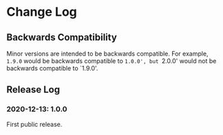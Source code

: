 # Change Log

## Backwards Compatibility

Minor versions are intended to be backwards compatible. For example, `1.9.0` would be backwards compatible to `1.0.0', but `2.0.0' would not be backwards compatible to `1.9.0'.

## Release Log

### 2020-12-13: 1.0.0

First public release.
